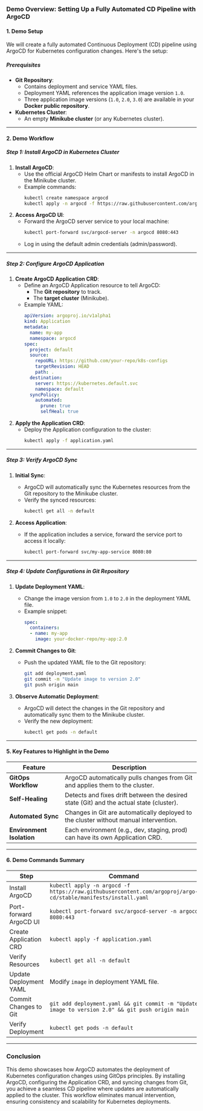 ### **Demo Overview: Setting Up a Fully Automated CD Pipeline with ArgoCD**  

#### **1. Demo Setup**  
We will create a fully automated Continuous Deployment (CD) pipeline using ArgoCD for Kubernetes configuration changes. Here's the setup:  

##### **Prerequisites**  
- **Git Repository**:  
  - Contains deployment and service YAML files.  
  - Deployment YAML references the application image version `1.0`.  
  - Three application image versions (`1.0`, `2.0`, `3.0`) are available in your **Docker public repository**.  
- **Kubernetes Cluster**:  
  - An empty **Minikube cluster** (or any Kubernetes cluster).  

---

#### **2. Demo Workflow**  

##### **Step 1: Install ArgoCD in Kubernetes Cluster**  
1. **Install ArgoCD**:  
   - Use the official ArgoCD Helm Chart or manifests to install ArgoCD in the Minikube cluster.  
   - Example commands:  
     ````bash
     kubectl create namespace argocd
     kubectl apply -n argocd -f https://raw.githubusercontent.com/argoproj/argo-cd/stable/manifests/install.yaml
     ````  
2. **Access ArgoCD UI**:  
   - Forward the ArgoCD server service to your local machine:  
     ````bash
     kubectl port-forward svc/argocd-server -n argocd 8080:443
     ````  
   - Log in using the default admin credentials (admin/password).  

---

##### **Step 2: Configure ArgoCD Application**  
1. **Create ArgoCD Application CRD**:  
   - Define an ArgoCD Application resource to tell ArgoCD:  
     - The **Git repository** to track.  
     - The **target cluster** (Minikube).  
   - Example YAML:  
     ````yaml
     apiVersion: argoproj.io/v1alpha1
     kind: Application
     metadata:
       name: my-app
       namespace: argocd
     spec:
       project: default
       source:
         repoURL: https://github.com/your-repo/k8s-configs
         targetRevision: HEAD
         path: .
       destination:
         server: https://kubernetes.default.svc
         namespace: default
       syncPolicy:
         automated:
           prune: true
           selfHeal: true
     ````  
2. **Apply the Application CRD**:  
   - Deploy the Application configuration to the cluster:  
     ````bash
     kubectl apply -f application.yaml
     ````  

---

##### **Step 3: Verify ArgoCD Sync**  
1. **Initial Sync**:  
   - ArgoCD will automatically sync the Kubernetes resources from the Git repository to the Minikube cluster.  
   - Verify the synced resources:  
     ````bash
     kubectl get all -n default
     ````  

2. **Access Application**:  
   - If the application includes a service, forward the service port to access it locally:  
     ````bash
     kubectl port-forward svc/my-app-service 8080:80
     ````  

---

##### **Step 4: Update Configurations in Git Repository**  
1. **Update Deployment YAML**:  
   - Change the image version from `1.0` to `2.0` in the deployment YAML file.  
   - Example snippet:  
     ````yaml
     spec:
       containers:
       - name: my-app
         image: your-docker-repo/my-app:2.0
     ````  
2. **Commit Changes to Git**:  
   - Push the updated YAML file to the Git repository:  
     ````bash
     git add deployment.yaml
     git commit -m "Update image to version 2.0"
     git push origin main
     ````  

3. **Observe Automatic Deployment**:  
   - ArgoCD will detect the changes in the Git repository and automatically sync them to the Minikube cluster.  
   - Verify the new deployment:  
     ````bash
     kubectl get pods -n default
     ````  

---

#### **5. Key Features to Highlight in the Demo**  
| **Feature**                  | **Description**                                                                 |
|------------------------------|-----------------------------------------------------------------------------|
| **GitOps Workflow**          | ArgoCD automatically pulls changes from Git and applies them to the cluster. |
| **Self-Healing**             | Detects and fixes drift between the desired state (Git) and the actual state (cluster). |
| **Automated Sync**           | Changes in Git are automatically deployed to the cluster without manual intervention. |
| **Environment Isolation**    | Each environment (e.g., dev, staging, prod) can have its own Application CRD. |

---

#### **6. Demo Commands Summary**  

| **Step**                     | **Command**                                                                 |
|------------------------------|-----------------------------------------------------------------------------|
| Install ArgoCD               | `kubectl apply -n argocd -f https://raw.githubusercontent.com/argoproj/argo-cd/stable/manifests/install.yaml` |
| Port-forward ArgoCD UI       | `kubectl port-forward svc/argocd-server -n argocd 8080:443`                |
| Create Application CRD       | `kubectl apply -f application.yaml`                                        |
| Verify Resources             | `kubectl get all -n default`                                              |
| Update Deployment YAML       | Modify `image` in deployment YAML file.                                   |
| Commit Changes to Git        | `git add deployment.yaml && git commit -m "Update image to version 2.0" && git push origin main` |
| Verify Deployment            | `kubectl get pods -n default`                                             |

---

### **Conclusion**  
This demo showcases how ArgoCD automates the deployment of Kubernetes configuration changes using GitOps principles. By installing ArgoCD, configuring the Application CRD, and syncing changes from Git, you achieve a seamless CD pipeline where updates are automatically applied to the cluster. This workflow eliminates manual intervention, ensuring consistency and scalability for Kubernetes deployments.